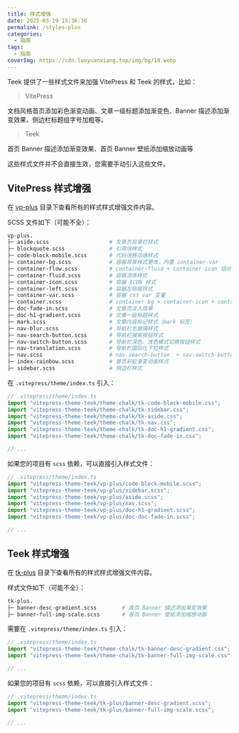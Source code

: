 ```yaml
---
title: 样式增强
date: 2025-03-19 15:36:36
permalink: /styles-plus
categories:
  - 指南
tags:
  - 指南
coverImg: https://cdn.luoyuanxiang.top/img/bg/10.webp
---
```


Teek 提供了一些样式文件来加强 VitePress 和 Teek 的样式，比如：

> VitePress

文档风格首页添加彩色渐变动画、文章一级标题添加渐变色、Banner 描述添加渐变效果、侧边栏标题组字号加粗等。

> Teek

首页 Banner 描述添加渐变效果、首页 Banner 壁纸添加缩放动画等

这些样式文件并不会直接生效，您需要手动引入这些文件。

## VitePress 样式增强

在 [vp-plus](https://github.com/Kele-Bingtang/vitepress-theme-teek/tree/main/packages/theme-chalk/src/vp-plus) 目录下查看所有的样式样式增强文件内容。

SCSS 文件如下（可能不全）：

```sh
vp-plus.
├─ aside.scss                   # 文章页目录栏样式
├─ blockquote.scss              # 引用块样式
├─ code-block-mobile.scss       # 代码块移动端样式
├─ container-bg.scss            # 容器背景样式更改，内置 container-var
├─ container-flow.scss          # container-fluid + container-icon 组合
├─ container-fluid.scss         # 容器流体样式
├─ container-icon.scss          # 容器 ICON 样式
├─ container-left.scss          # 容器左侧框样式
├─ container-var.scss           # 容器 css var 变量
├─ container.scss               # container-bg + container-icon + container-var 组合
├─ doc-fade-in.scss             # 文章页淡入效果
├─ doc-h1-gradient.scss         # 文章一级标题样式
├─ mark.scss                    # 文章内容标记样式（mark 标签）
├─ nav-blur.scss                # 导航栏毛玻璃样式
├─ nav-search-button.scss       # 导航栏搜索按钮样式
├─ nav-switch-button.scss       # 导航栏深色、浅色模式切换按钮样式
├─ nav-translation.scss         # 导航栏国际化下拉样式
├─ nav.scss                     # nav-search-button  + nav-switch-button + nav-translation 组合
├─ index-rainbow.scss           # 首页彩虹渐变动画样式
├─ sidebar.scss                 # 侧边栏样式
```

在 `.vitepress/theme/index.ts` 引入：

```ts
// .vitepress/theme/index.ts
import "vitepress-theme-teek/theme-chalk/tk-code-block-mobile.css";
import "vitepress-theme-teek/theme-chalk/tk-sidebar.css";
import "vitepress-theme-teek/theme-chalk/tk-aside.css";
import "vitepress-theme-teek/theme-chalk/tk-nav.css";
import "vitepress-theme-teek/theme-chalk/tk-doc-h1-gradient.css";
import "vitepress-theme-teek/theme-chalk/tk-doc-fade-in.css";

// ...
```

如果您的项目有 `scss` 依赖，可以直接引入样式文件：

```ts
// .vitepress/theme/index.ts
import "vitepress-theme-teek/vp-plus/code-block-mobile.scss";
import "vitepress-theme-teek/vp-plus/sidebar.scss";
import "vitepress-theme-teek/vp-plus/aside.scss";
import "vitepress-theme-teek/vp-plus/nav.scss";
import "vitepress-theme-teek/vp-plus/doc-h1-gradient.scss";
import "vitepress-theme-teek/vp-plus/doc-doc-fade-in.scss";

// ...
```

## Teek 样式增强

在 [tk-plus](https://github.com/Kele-Bingtang/vitepress-theme-teek/tree/main/packages/theme-chalk/src/tk-plus) 目录下查看所有的样式样式增强文件内容。

样式文件如下（可能不全）：

```sh
tk-plus.
├─ banner-desc-gradient.scss        # 首页 Banner 描述添加渐变效果
├─ banner-full-img-scale.scss       # 首页 Banner 壁纸添加缩放动画
```

需要在 `.vitepress/theme/index.ts` 引入：

```ts
// .vitepress/theme/index.ts
import "vitepress-theme-teek/theme-chalk/tk-banner-desc-gradient.css";
import "vitepress-theme-teek/theme-chalk/tk-banner-full-img-scale.css";

// ...
```

如果您的项目有 `scss` 依赖，可以直接引入样式文件：

```ts
// .vitepress/theme/index.ts
import "vitepress-theme-teek/tk-plus/banner-desc-gradient.scss";
import "vitepress-theme-teek/tk-plus/banner-full-img-scale.scss";

// ...
```
